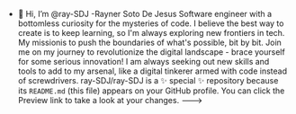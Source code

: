 - 👋 Hi, I’m @ray-SDJ -Rayner Soto De Jesus
Software engineer with a bottomless curiosity for the mysteries of code. I believe the best way to create is to keep learning, so I'm always exploring new frontiers in tech. My missionis to push the boundaries of what's possible, bit by bit. Join me on my journey to revolutionize the digital landscape - brace yourself for some serious innovation! I am always seeking out new skills and tools to add to my arsenal, like a digital tinkerer armed with code instead of screwdrivers.
ray-SDJ/ray-SDJ is a ✨ special ✨ repository because its `README.md` (this file) appears on your GitHub profile.
You can click the Preview link to take a look at your changes.
--->
